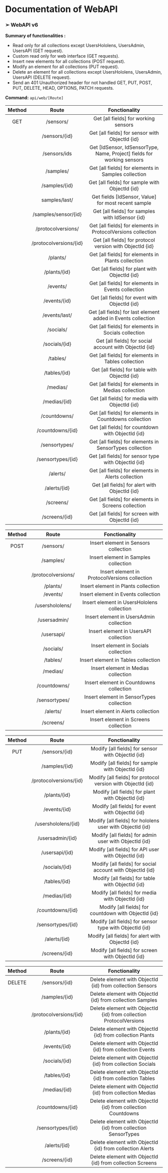 # Documentation of WebAPI

### ➢ WebAPI v6

**Summary of functionalities :**

- Read only for all collections except UsersHololens, UsersAdmin, UsersAPI (GET request).
- Custom read only for web interface (GET requests).
- Insert new elements for all collections (POST request).
- Modify an element for all collections (PUT request).
- Delete an element for all collections except UsersHololens, UsersAdmin, UsersAPI (DELETE request).
- Send an 401 Unauthorized header for not handled GET, PUT, POST, PUT, DELETE, HEAD, OPTIONS, PATCH requests.

**Command:**  `api/web/[Route]`



| Method |         Route          |                        Fonctionality                         |
| :----: | :--------------------: | :----------------------------------------------------------: |
|  GET   |       /sensors/        |             Get [all fields] for working sensors             |
|        |     /sensors/{id}      |        Get [all fields] for sensor with ObjectId {id}        |
|        |      /sensors/ids      | Get [IdSensor, IdSensorType, Name, Project] fields for working sensors |
|        |       /samples/        |     Get [all fields] for elements in Samples collection      |
|        |     /samples/{id}      |        Get [all fields] for sample with ObjectId {id}        |
|        |     samples/last/      |     Get fields [IdSensor, Value] for most recent sample      |
|        |  /samples/sensor/{id}  |       Get [all fields] for samples with IdSensor {id}        |
|        |   /protocolversions/   | Get [all fields] for elements in ProtocolVersions collection |
|        | /protocolversions/{id} |   Get [all fields] for protocol version with ObjectId {id}   |
|        |        /plants/        |      Get [all fields] for elements in Plants collection      |
|        |      /plants/{id}      |        Get [all fields] for plant with ObjectId {id}         |
|        |        /events/        |      Get [all fields] for elements in Events collection      |
|        |      /events/{id}      |        Get [all fields] for event with ObjectId {id}         |
|        |     /events/last/      | Get [all fields] for last element added in Events collection |
|        |       /socials/        |     Get [all fields] for elements in Socials collection      |
|        |     /socials/{id}      |    Get [all fields] for social account with ObjectId {id}    |
|        |        /tables/        |      Get [all fields] for elements in Tables collection      |
|        |      /tables/{id}      |        Get [all fields] for table with ObjectId {id}         |
|        |        /medias/        |      Get [all fields] for elements in Medias collection      |
|        |      /medias/{id}      |        Get [all fields] for media with ObjectId {id}         |
|        |      /countdowns/      |    Get [all fields] for elements in Countdowns collection    |
|        |    /countdowns/{id}    |      Get [all fields] for countdown with ObjectId {id}       |
|        |     /sensortypes/      |   Get [all fields] for elements in SensorTypes collection    |
|        |   /sensortypes/{id}    |     Get [all fields] for sensor type with ObjectId {id}      |
|        |        /alerts/        |      Get [all fields] for elements in Alerts collection      |
|        |      /alerts/{id}      |        Get [all fields] for alert with ObjectId {id}         |
|        |       /screens/        |     Get [all fields] for elements in Screens collection      |
|        |     /screens/{id}      |        Get [all fields] for screen with ObjectId {id}        |



| Method |       Route        |                 Fonctionality                 |
| :----: | :----------------: | :-------------------------------------------: |
|  POST  |     /sensors/      |     Insert element in Sensors collection      |
|        |     /samples/      |     Insert element in Samples collection      |
|        | /protocolversions/ | Insert element in ProtocolVersions collection |
|        |      /plants/      |      Insert element in Plants collection      |
|        |      /events/      |      Insert element in Events collection      |
|        |  /usershololens/   |  Insert element in UsersHololens collection   |
|        |    /usersadmin/    |    Insert element in UsersAdmin collection    |
|        |     /usersapi/     |     Insert element in UsersAPI collection     |
|        |     /socials/      |     Insert element in Socials collection      |
|        |      /tables/      |      Insert element in Tables collection      |
|        |      /medias/      |      Insert element in Medias collection      |
|        |    /countdowns/    |    Insert element in Countdowns collection    |
|        |   /sensortypes/    |   Insert element in SensorTypes collection    |
|        |      /alerts/      |      Insert element in Alerts collection      |
|        |     /screens/      |     Insert element in Screens collection      |



| Method |         Route          |                        Fonctionality                        |
| :----: | :--------------------: | :---------------------------------------------------------: |
|  PUT   |     /sensors/{id}      |      Modify [all fields] for sensor with ObjectId {id}      |
|        |     /samples/{id}      |      Modify [all fields] for sample with ObjectId {id}      |
|        | /protocolversions/{id} | Modify [all fields] for protocol version with ObjectId {id} |
|        |      /plants/{id}      |      Modify [all fields] for plant with ObjectId {id}       |
|        |      /events/{id}      |      Modify [all fields] for event with ObjectId {id}       |
|        |  /usershololens/{id}   |  Modify [all fields] for hololens user with ObjectId {id}   |
|        |    /usersadmin/{id}    |    Modify [all fields] for admin user with ObjectId {id}    |
|        |     /usersapi/{id}     |     Modify [all fields] for API user with ObjectId {id}     |
|        |     /socials/{id}      |  Modify [all fields] for social account with ObjectId {id}  |
|        |      /tables/{id}      |      Modify [all fields] for table with ObjectId {id}       |
|        |      /medias/{id}      |      Modify [all fields] for media with ObjectId {id}       |
|        |    /countdowns/{id}    |    Modify [all fields] for countdown with ObjectId {id}     |
|        |   /sensortypes/{id}    |   Modify [all fields] for sensor type with ObjectId {id}    |
|        |      /alerts/{id}      |      Modify [all fields] for alert with ObjectId {id}       |
|        |     /screens/{id}      |      Modify [all fields] for screen with ObjectId {id}      |



| Method |         Route          |                        Fonctionality                         |
| :----: | :--------------------: | :----------------------------------------------------------: |
| DELETE |     /sensors/{id}      |  Delete element with ObjectId {id} from collection Sensors   |
|        |     /samples/{id}      |  Delete element with ObjectId {id} from collection Samples   |
|        | /protocolversions/{id} | Delete element with ObjectId {id} from collection ProtocolVersions |
|        |      /plants/{id}      |   Delete element with ObjectId {id} from collection Plants   |
|        |      /events/{id}      |   Delete element with ObjectId {id} from collection Events   |
|        |     /socials/{id}      |  Delete element with ObjectId {id} from collection Socials   |
|        |      /tables/{id}      |   Delete element with ObjectId {id} from collection Tables   |
|        |      /medias/{id}      |   Delete element with ObjectId {id} from collection Medias   |
|        |    /countdowns/{id}    | Delete element with ObjectId {id} from collection Countdowns |
|        |   /sensortypes/{id}    | Delete element with ObjectId {id} from collection SensorTypes |
|        |      /alerts/{id}      |   Delete element with ObjectId {id} from collection Alerts   |
|        |     /screens/{id}      |  Delete element with ObjectId {id} from collection Screens   |

[^Dev]: Etienne Schelfhout

